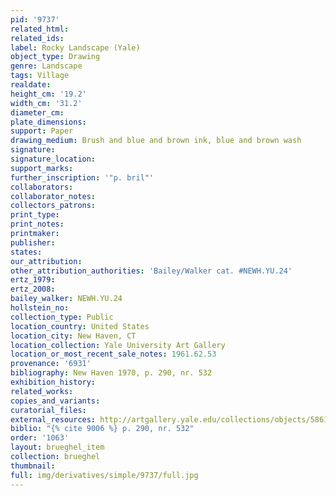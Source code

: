 ```yaml
---
pid: '9737'
related_html: 
related_ids: 
label: Rocky Landscape (Yale)
object_type: Drawing
genre: Landscape
tags: Village
realdate: 
height_cm: '19.2'
width_cm: '31.2'
diameter_cm: 
plate_dimensions: 
support: Paper
drawing_medium: Brush and blue and brown ink, blue and brown wash
signature: 
signature_location: 
support_marks: 
further_inscription: '"p. bril"'
collaborators: 
collaborator_notes: 
collectors_patrons: 
print_type: 
print_notes: 
printmaker: 
publisher: 
states: 
our_attribution: 
other_attribution_authorities: 'Bailey/Walker cat. #NEWH.YU.24'
ertz_1979: 
ertz_2008: 
bailey_walker: NEWH.YU.24
hollstein_no: 
collection_type: Public
location_country: United States
location_city: New Haven, CT
location_collection: Yale University Art Gallery
location_or_most_recent_sale_notes: 1961.62.53
provenance: '6931'
bibliography: New Haven 1970, p. 290, nr. 532
exhibition_history: 
related_works: 
copies_and_variants: 
curatorial_files: 
external_resources: http://artgallery.yale.edu/collections/objects/58610
biblio: "{% cite 9006 %} p. 290, nr. 532"
order: '1063'
layout: brueghel_item
collection: brueghel
thumbnail: 
full: img/derivatives/simple/9737/full.jpg
---
```

